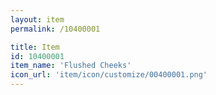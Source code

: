 ```yaml
---
layout: item
permalink: /10400001

title: Item
id: 10400001
item_name: 'Flushed Cheeks'
icon_url: 'item/icon/customize/00400001.png'
---
```

